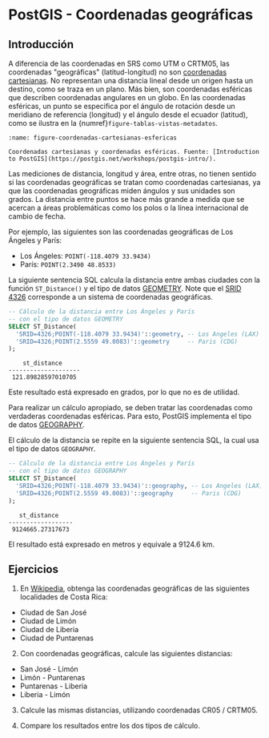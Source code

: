 # PostGIS - Coordenadas geográficas

## Introducción
A diferencia de las coordenadas en SRS como UTM o CRTM05, las coordenadas "geográficas" (latitud-longitud) no son [coordenadas cartesianas](https://es.wikipedia.org/wiki/Coordenadas_cartesianas). No representan una distancia lineal desde un origen hasta un destino, como se traza en un plano. Más bien, son coordenadas esféricas que describen coordenadas angulares en un globo. En las coordenadas esféricas, un punto se especifica por el ángulo de rotación desde un meridiano de referencia (longitud) y el ángulo desde el ecuador (latitud), como se ilustra en la {numref}`figure-tablas-vistas-metadatos`.

```{figure} img/coordenadas-cartesianas-esfericas.jpg
:name: figure-coordenadas-cartesianas-esfericas

Coordenadas cartesianas y coordenadas esféricas. Fuente: [Introduction to PostGIS](https://postgis.net/workshops/postgis-intro/).
```

Las mediciones de distancia, longitud y área, entre otras, no tienen sentido si las coordenadas geográficas se tratan como coordenadas cartesianas, ya que las coordenadas geográficas miden ángulos y sus unidades son grados. La distancia entre puntos se hace más grande a medida que se acercan a áreas problemáticas como los polos o la línea internacional de cambio de fecha.

Por ejemplo, las siguientes son las coordenadas geográficas de Los Ángeles y París:

- Los Ángeles: `POINT(-118.4079 33.9434)`
- París: `POINT(2.3490 48.8533)`

La siguiente sentencia SQL calcula la distancia entre ambas ciudades con la función `ST_Distance()` y el tipo de datos [GEOMETRY](https://postgis.net/docs/manual-3.4/using_postgis_dbmanagement.html#PostGIS_Geometry). Note que el [SRID 4326](https://epsg.io/4326) corresponde a un sistema de coordenadas geográficas.

```sql
-- Cálculo de la distancia entre Los Ángeles y París
-- con el tipo de datos GEOMETRY
SELECT ST_Distance(
  'SRID=4326;POINT(-118.4079 33.9434)'::geometry, -- Los Angeles (LAX)
  'SRID=4326;POINT(2.5559 49.0083)'::geometry     -- Paris (CDG)
);
```

```
    st_distance
--------------------
 121.89828597010705
```

Este resultado está expresado en grados, por lo que no es de utilidad.

Para realizar un cálculo apropiado, se deben tratar las coordenadas como verdaderas coordenadas esféricas. Para esto, PostGIS implementa el tipo de datos [GEOGRAPHY](https://postgis.net/docs/manual-3.4/using_postgis_dbmanagement.html#PostGIS_Geography).

El cálculo de la distancia se repite en la siguiente sentencia SQL, la cual usa el tipo de datos `GEOGRAPHY`.

```sql
-- Cálculo de la distancia entre Los Ángeles y París
-- con el tipo de datos GEOGRAPHY
SELECT ST_Distance(
  'SRID=4326;POINT(-118.4079 33.9434)'::geography, -- Los Angeles (LAX)
  'SRID=4326;POINT(2.5559 49.0083)'::geography     -- Paris (CDG)
);
```

```
   st_distance
------------------
 9124665.27317673
```

El resultado está expresado en metros y equivale a 9124.6 km.

## Ejercicios
1. En [Wikipedia](https://es.wikipedia.org/), obtenga las coordenadas geográficas de las siguientes localidades de Costa Rica:

- Ciudad de San José
- Ciudad de Limón
- Ciudad de Liberia
- Ciudad de Puntarenas

2. Con coordenadas geográficas, calcule las siguientes distancias:

- San José - Limón
- Limón - Puntarenas
- Puntarenas - Liberia
- Liberia - Limón

3. Calcule las mismas distancias, utilizando coordenadas CR05 / CRTM05.

4. Compare los resultados entre los dos tipos de cálculo.
